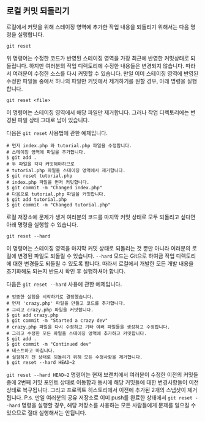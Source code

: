 ## 로컬 커밋 되돌리기

로컬에서 커밋을 위해 스테이징 영역에 추가한 작업 내용을 되돌리기 위해서는 다음 명령을 실행합니다.
```
git reset
```

위 명령어는 수정한 코드가 반영된 스테이징 영역을 가장 최근에 반영한 커밋상태로 되돌립니다. 
하지만 여러분의 작업 디렉토리에 수정한 내용들은 변경되지 않습니다. 따라서 여러분이 수정한 소스를 다시 커밋할 수 있습니다. 
만일 이미 스테이징 영역에 반영된 수정한 파일들 중에서 하나의 파일만 커밋에서 제거하기를 원할 경우, 아래 명령을 실행합니다.

```
git reset <file>
```
이 명령어는 스테이징 영역에서 해당 파일만 제거합니다. 그러나 작업 디렉토리에는 변경된 파일 상태 그대로 남아 있습니다.

다음은 ```git reset``` 사용법에 관한 예제입니다.
```
# 먼저 index.php 와 tutorial.php 파일을 수정합니다.
# 스테이징 영역에 파일을 추가합니다.
$ git add .
# 두 파일을 각각 커밋해야하므로
# tutorial.php 파일을 스테이징 영역에서 제거합니다.
$ git reset tutorial.php
# index.php 파일을 먼저 커밋합니다.
$ git commit -m "Changed index.php"
# 다음으로 tutorial.php 파일을 커밋합니다.
$ git add tutorial.php
$ git commit -m "Changed tutorial.php"
```

로컬 저장소에 문제가 생겨 여러분의 코드를 마지막 커밋 상태로 모두 되돌리고 싶다면 아래 명령을 실행할 수 있습니다.
```
git reset --hard 
```

이 명령어는 스테이징 영역을 마지막 커밋 상태로 되돌리는 것 뿐만 아니라 여러분의 로컬에 변경된 파일도 되돌릴 수 있습니다.
```--hard``` 모드는 Git으로 하여금 작업 디렉토리에 대한 변경들도 되돌릴 수 있도록 합니다.
따라서 로컬에서 개발한 모든 개발 내용을 초기화해도 되는지 반드시 확인 후 실행하셔야 합니다.

다음은 ```git reset --hard``` 사용에 관한 예제입니다.
```
# 엉뚱한 실험을 시작하기로 결정했습니다.
# 먼저 'crazy.php' 파일을 만들고 코드를 추가합니다.
# 그리고 crazy.php 파일을 커밋합니다.
$ git add crazy.php 
$ git commit -m "Started a crazy dev"
# crazy.php 파일을 다시 수정하고 기타 여러 파일들을 생성하고 수정합니다.
# 그리고 수정한 모든 파일을 스테이징 영역에 추가하고 커밋합니다.
$ git add .
$ git commit -m "Continued dev"
# 테스트하고 마칩니다.
# 실험하기 전 상태로 되돌리기 위해 모든 수정사항을 제거합니다.
$ git reset --hard HEAD~2
```
```git reset --hard HEAD~2``` 명령어는 현재 브랜치에서 여러분이 수정한 이전의 커밋들 중에 2번째 커밋 포인트 상태로 이동함과 동시에 해당 커밋들에 대한 변경사항들이 이전 상태로 복구됩니다. 그리고 프로젝트 히스토리에서 이전에 추가된 2개의 스냅샷이 제거됩니다.
P.s. 만일 여러분의 공유 저장소로 이미 push를 완료한 상태에서 ```git reset --hard``` 명령을 실행할 경우, 해당 저장소를 사용하는 모든 사람들에게 문제를 일으킬 수 있으므로 절대 실행해서는 안됩니다.

